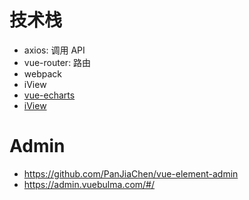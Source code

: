 



# 技术栈
- axios: 调用 API
- vue-router: 路由
- webpack
- iView
- [vue-echarts](https://github.com/Justineo/vue-echarts)
- [iView](https://www.iviewui.com/)









# Admin
- https://github.com/PanJiaChen/vue-element-admin
- https://admin.vuebulma.com/#/
